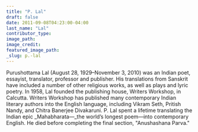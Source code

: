 ```yaml
---
title: "P. Lal"
draft: false
date: 2011-09-08T04:23:00-04:00
last_name: "Lal"
contributor_type:
image_path:
image_credit:
featured_image_path:
_slug: p.-lal
---
```


Purushottama Lal (August 28, 1929–November 3, 2010) was an Indian poet, essayist, translator, professor and publisher. His translations from Sanskrit have included a number of other religious works, as well as plays and lyric poetry. In 1958, Lal founded the publishing house, Writers Workshop, in Calcutta. Writers Workshop has published many contemporary Indian literary authors into the English language, including Vikram Seth, Pritish Nandy, and Chitra Banerjee Divakaruni. P. Lal spent a lifetime translating the Indian epic _Mahabharata—_the world’s longest poem—into contemporary English. He died before completing the final section, "Anushashana Parva."

